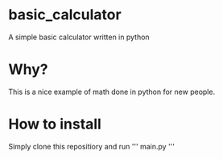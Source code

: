 # basic_calculator
A simple basic calculator written in python
# Why?
This is a nice example of math done in python for new people.
# How to install
Simply clone this repositiory  and run 
'''
main.py
'''
